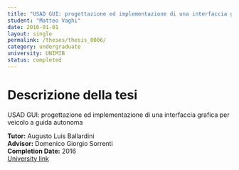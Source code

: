 ```yaml
---
title: "USAD GUI: progettazione ed implementazione di una interfaccia grafica per veicolo a guida autonoma"
student: "Matteo Vaghi"
date: 2016-01-01
layout: single
permalink: /theses/thesis_0006/
category: undergraduate
university: UNIMIB
status: completed
---
```


# Descrizione della tesi
USAD GUI: progettazione ed implementazione di una interfaccia grafica per veicolo a guida autonoma  

**Tutor:** Augusto Luis Ballardini  
**Advisor:** Domenico Giorgio Sorrenti  
**Completion Date:** 2016  
[University link](https://ira.disco.unimib.it/people/ballardini-augusto-luis/)

